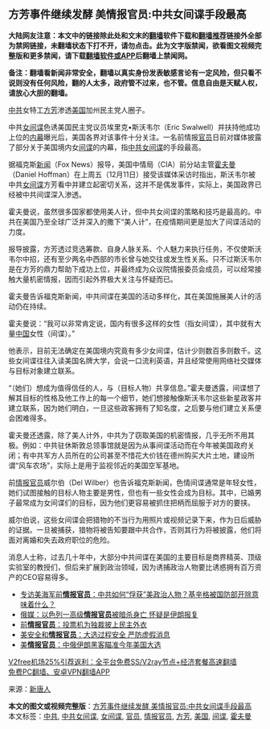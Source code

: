  <h2>方芳事件继续发酵 美情报官员:中共女间谍手段最高</h2> <p class="notice"><b>大陆网友注意：本文中的链接除此处和文末的<a href="https://github.com/bannedbook/fanqiang" >翻墙</a>软件下载和<a href="https://github.com/killgcd/justmysocks/blob/master/README.md">翻墙推荐</a>链接外全部为禁网链接，未翻墙状态下打不开，请勿点击。此为文字版禁闻，欲看图文视频完整版和更多禁闻，请下载<a href="https://github.com/bannedbook/fanqiang">翻墙软件或APP</a>后翻墙上禁闻网。</p><p>备注：翻墙看新闻非常安全，翻墙以真实身份发表敏感言论有一定风险，但只看不说则没有任何风险，翻的人太多，政府管不过来，也不管。信息自由是天赋人权，请放心大胆的翻墙。</b></p>  <div class="entry"> <p id="conimg"><a href="https://www.bannedbook.org/bnews/tag/%e4%b8%ad%e5%85%b1/" class="st_tag internal_tag" rel="tag" title="标签 中共 下的日志">中共</a>女特工<a href="https://www.bannedbook.org/bnews/tag/%e6%96%b9%e8%8a%b3/" class="st_tag internal_tag" rel="tag" title="标签 方芳 下的日志">方芳</a>渗透<a href="https://www.bannedbook.org/bnews/tag/%e7%be%8e%e5%9b%bd/" class="st_tag internal_tag" rel="tag" title="标签 美国 下的日志">美国</a>加州民主党人圈子。</p> <p>中共<span class='wp_keywordlink'><a href="https://www.bannedbook.org/forum2/topic3076.html" title="《传奇女谍-邓文迪传》" target="_blank">女间谍</a></span>色诱美国民主党议员埃里克•斯沃韦尔（Eric Swalwell）并扶持他成功上位的<span class='wp_keywordlink_affiliate'><a href="https://www.bannedbook.org/bnews/ccpdope/" title="中共高层内幕" target="_blank">内幕</a></span>曝光后，美国各界对该事件十分关注。一名前情报<a href="https://www.bannedbook.org/bnews/tag/%E5%AE%98%E5%91%98/" class="st_tag internal_tag" rel="tag" title="标签 官员 下的日志">官员</a>日前对媒体披露了部分关于美国境内女<a href="https://www.bannedbook.org/bnews/tag/%e9%97%b4%e8%b0%8d/" class="st_tag internal_tag" rel="tag" title="标签 间谍 下的日志">间谍</a>的内幕，指<a href="https://www.bannedbook.org/bnews/tag/%E4%B8%AD%E5%85%B1%E5%A5%B3%E9%97%B4%E8%B0%8D/" class="st_tag internal_tag" rel="tag" title="标签 中共女间谍 下的日志">中共女间谍</a>的手段最高。</p> <p>据福克斯<span class='wp_keywordlink_affiliate'><a href="https://www.bannedbook.org/" title="新闻">新闻</a></span>（Fox News）报导，美国中情局（CIA）前分站主管<a href="https://www.bannedbook.org/bnews/tag/%E9%9C%8D%E5%A4%AB%E6%9B%BC/" class="st_tag internal_tag" rel="tag" title="标签 霍夫曼 下的日志">霍夫曼</a>（Daniel Hoffman）在上周五（12月11日）接受该媒体采访时指出，斯沃韦尔被中共<a href="https://www.bannedbook.org/bnews/tag/%E5%A5%B3%E9%97%B4%E8%B0%8D/" class="st_tag internal_tag" rel="tag" title="标签 女间谍 下的日志">女间谍</a>方芳看中并建立起密切关系，这并不是偶发事件，实际上，美国政界已经被中共间谍深入渗透。</p>  <p>霍夫曼说，虽然很多国家都使用美人计，但中共女间谍的策略和技巧是最高的。中共在美国乃至全球广泛并深入的撒下“美人计”，在疫情期间更是加大了间谍活动的力度。</p> <p>报导披露，方芳透过竞选筹款、自身人脉关系、个人魅力来执行任务，不仅使斯沃韦尔中招，还有至少两名中西部的市长曾与她交往或发生性关系。只不过斯沃韦尔是在方芳的鼎力帮助下成功上位，并最终成为众议院情报委员会成员，可以经常接触大量机密情报，因而引起外界极大关注与怀疑而已。</p> <p>霍夫曼告诉福克斯新闻，中共间谍在美国的活动多样化，其在美国施展美人计的活动仍在持续。</p>  <p>霍夫曼说：“我可以非常肯定说，国内有很多这样的女性（指女间谍），其中就有大量<span class='wp_keywordlink_affiliate'><a href="https://www.bannedbook.org/" title="中国" target="_blank">中国</a></span>女性（间谍）。”</p> <p>他表示，目前无法确定在美国境内究竟有多少女间谍，估计少则数百多则数千。这些女间谍往往入读美国名牌大学，会说一口流利英语，并且经常使用网络社交媒体与目标对象建立联系。</p> <p>“（她们）想成为值得信任的人，与（目标人物）共享信息。”霍夫曼透露，间谍想了解其目标的性格及他工作上的每一个细节，她们想接触像斯沃韦尔这些新星政客并建立联系，因为她们明白，一旦这些政客拥有了知名度，之后要与他们建立关系便会困难得多。</p>  <p>霍夫曼还透露，除了美人计外，中共为了窃取美国的机密情报，几乎无所不用其极。例如：中共驻休斯敦总领事馆就是因为从事间谍活动而在今年被美国政府关闭；有中共军方人员所在的公司甚至不惜花大价钱在德州购买大片土地，建设所谓“风车农场”，实际上是用于监视邻近的美国空军基地。</p> <p>前<a href="https://www.bannedbook.org/bnews/tag/%E6%83%85%E6%8A%A5%E5%AE%98%E5%91%98/" class="st_tag internal_tag" rel="tag" title="标签 情报官员 下的日志">情报官员</a>威尔伯（Del Wilber）也告诉福克斯新闻，色情间谍通常是年轻女性，她们试图接触的目标人物主要是男性，但也有一些女性会成为目标。其中，已婚男子最常成为女间谍们的目标，因为他们更容易被抓住把柄而屈服于对方的要挟。</p> <p>威尔伯说，这些女间谍会把猎物的不当行为用照片或视频记录下来，作为日后威胁的证据。一旦被捕获，猎物将被告知要跟中共合作，否则其行为将被披露，他们将面对离婚和失去政府职位的危险。</p>  <p>消息人士称，过去几十年中，大部分中共间谍在美国的主要目标是商界精英、顶级实验室的教授们，但后来扩展到政治领域，因为诱捕政治人物要比诱惑拥有百万资产的CEO容易得多。</p> <ul class='op-related-articles' title='相关阅读'> <li><a href='https://www.bannedbook.org/bnews/bannedvideo/20201212/1446266.html' target='_blank'>专访美海军前<b>情报官员</b>：中共如何“俘获”美政治人物？基辛格被国防部开除意味着什么？</a></li> <li><a href='https://www.bannedbook.org/bnews/baitai/20201207/1443467.html' target='_blank'>俄媒：以色列一高级<b>情报官员</b>被暗杀身亡 怀疑是伊朗报复</a></li> <li><a href='https://www.bannedbook.org/bnews/cnnews/20201205/1442535.html' target='_blank'>前<b>情报官员</b>：投票机为独裁披上民主外衣</a></li> <li><a href='https://www.bannedbook.org/bnews/worldnews/usa/20201104/1425778.html' target='_blank'>美安全和<b>情报官员</b>：大选过程安全 严防虚假消息</a></li> <li><a href='https://www.bannedbook.org/bnews/worldnews/usa/20201031/1423419.html' target='_blank'>美<b>情报官员</b>：中俄伊朗黑客瞄准今年美国大选</a></li> </ul> <p class="texttj"> <a href="https://github.com/bannedbook/fanqiang/wiki/V2ray%E6%9C%BA%E5%9C%BA" target="_blank">V2free机场25%引荐返利：全平台免费SS/V2ray节点+经济套餐高速翻墙</a><br/> <a href="https://github.com/bannedbook/fanqiang/wiki/%E7%A6%81%E9%97%BB%E7%BD%91%E5%AE%89%E5%8D%93%E7%BF%BB%E5%A2%99%E6%96%B0%E9%97%BBAPP" target="_blank">免费PC翻墙、安卓VPN翻墙APP</a></p><p> 来源：<span class='wp_keywordlink_affiliate'><a href="https://www.ntdtv.com/" title="新唐人">新唐人</a></span> </p><a name='sharetosocial'></a>       <div><b>本文的图文或视频完整版</b>：<a href='https://www.bannedbook.org/bnews/cbnews/20201214/1447522.html'>方芳事件继续发酵 美情报官员:中共女间谍手段最高</a></div>  </div><!--END ENTRY--> <div class="postfooter"> <div>本文标签：<a href="https://www.bannedbook.org/bnews/tag/%e4%b8%ad%e5%85%b1/" rel="tag">中共</a>, <a href="https://www.bannedbook.org/bnews/tag/%E4%B8%AD%E5%85%B1%E5%A5%B3%E9%97%B4%E8%B0%8D/" rel="tag">中共女间谍</a>, <a href="https://www.bannedbook.org/bnews/tag/%E5%A5%B3%E9%97%B4%E8%B0%8D/" rel="tag">女间谍</a>, <a href="https://www.bannedbook.org/bnews/tag/%E5%AE%98%E5%91%98/" rel="tag">官员</a>, <a href="https://www.bannedbook.org/bnews/tag/%E6%83%85%E6%8A%A5%E5%AE%98%E5%91%98/" rel="tag">情报官员</a>, <a href="https://www.bannedbook.org/bnews/tag/%e6%96%b9%e8%8a%b3/" rel="tag">方芳</a>, <a href="https://www.bannedbook.org/bnews/tag/%e7%be%8e%e5%9b%bd/" rel="tag">美国</a>, <a href="https://www.bannedbook.org/bnews/tag/%e9%97%b4%e8%b0%8d/" rel="tag">间谍</a>, <a href="https://www.bannedbook.org/bnews/tag/%E9%9C%8D%E5%A4%AB%E6%9B%BC/" rel="tag">霍夫曼</a></div>  </div><!--END POSTFOOTER--> 